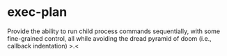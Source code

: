 exec-plan
=========

Provide the ability to run child process commands sequentially, with some fine-grained control, all while avoiding the
dread pyramid of doom (i.e., callback indentation) >.<